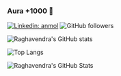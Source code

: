 ### Aura +1000 👋
[![Linkedin: anmol](https://img.shields.io/badge/-Raghavendra-blue?style=flat-square&logo=Linkedin&logoColor=white&link=https://www.linkedin.com/in/ragha-rao/)](https://www.linkedin.com/in/ragha-rao/)
![GitHub followers](https://img.shields.io/github/followers/ragharao314159?label=Follow&style=social)

<!--
**RaghaRao314159/RaghaRao314159** is a ✨ _special_ ✨ repository because its `README.md` (this file) appears on your GitHub profile.

Here are some ideas to get you started:

- 🔭 I’m currently working on ...
- 🌱 I’m currently learning ...
- 👯 I’m looking to collaborate on ...
- 🤔 I’m looking for help with ...
- 💬 Ask me about ...
- 📫 How to reach me: ...
- 😄 Pronouns: ...
- ⚡ Fun fact: ...
-->

![Raghavendra's GitHub stats](https://github-readme-stats.vercel.app/api?username=ragharao314159&show_icons=true&theme=radical&show=reviews,discussions_started,discussions_answered,prs_merged,prs_merged_percentage)

![Top Langs](https://github-readme-stats.vercel.app/api/top-langs/?username=ragharao314159&hide_progress=falseshow_icons=true&theme=radical&hide=jupyter%20notebook)

<img src="https://github-readme-streak-stats.herokuapp.com/?user=ragharao314159&theme=radical&hide_border=true" alt="Raghavendra's GitHub Stats" />
